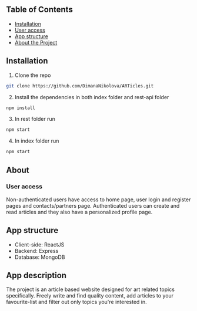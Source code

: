 ## Table of Contents

* [Installation](#installation)
* [User access](#user-access)
* [App structure](#general-structure)
* [About the Project](#app-description)

## Installation

1. Clone the repo
```sh
git clone https://github.com/DimanaNikolova/ARTicles.git
```
2. Install the dependencies in both index folder and rest-api folder
```sh
npm install
```
3. In rest folder run
```sh
npm start
```
4. In index folder run
```sh
npm start
```

## About

### User access
Non-authenticated users have access to home page, user login and register pages and contacts/partners page.
Authenticated users can create and read articles and they also have a personalized profile page.

## App structure

- Client-side: ReactJS
- Backend: Express
- Database: MongoDB

## App description

The project is an article based website designed for art related topics specifically. Freely write and find quality content, add articles to your favourite-list and filter out only topics you're interested in.

